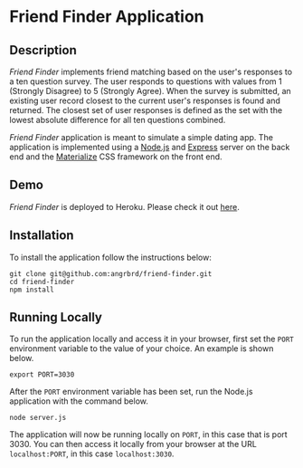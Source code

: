 # Friend Finder Application

## Description

*Friend Finder* implements friend matching based on the user's responses to a ten question survey. The user responds to questions with values from 1 (Strongly Disagree) to 5 (Strongly Agree). When the survey is submitted, an existing user record closest to the current user's responses is found and returned. The closest set of user responses is defined as the set with the lowest absolute difference for all ten questions combined.

*Friend Finder* application is meant to simulate a simple dating app. The application is implemented using a [Node.js](https://nodejs.org/en/) and [Express](https://expressjs.com/) server on the back end and the [Materialize](http://materializecss.com/) CSS framework on the front end.

## Demo
	
*Friend Finder* is deployed to Heroku. Please check it out [here](https://fierce-fortress-60021.herokuapp.com/).

## Installation

To install the application follow the instructions below:

	git clone git@github.com:angrbrd/friend-finder.git
	cd friend-finder
	npm install
	
## Running Locally

To run the application locally and access it in your browser, first set the `PORT` environment variable to the value of your choice. An example is shown below.

	export PORT=3030
	
After the `PORT` environment variable has been set, run the Node.js application with the command below.

	node server.js
	
The application will now be running locally on `PORT`, in this case that is port 3030. You can then access it locally from your browser at the URL `localhost:PORT`, in this case `localhost:3030`.